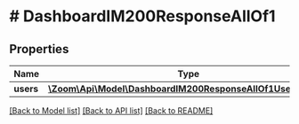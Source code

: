 # # DashboardIM200ResponseAllOf1

## Properties

Name | Type | Description | Notes
------------ | ------------- | ------------- | -------------
**users** | [**\Zoom\Api\Model\DashboardIM200ResponseAllOf1UsersInner[]**](DashboardIM200ResponseAllOf1UsersInner.md) |  | [optional]

[[Back to Model list]](../../README.md#models) [[Back to API list]](../../README.md#endpoints) [[Back to README]](../../README.md)
